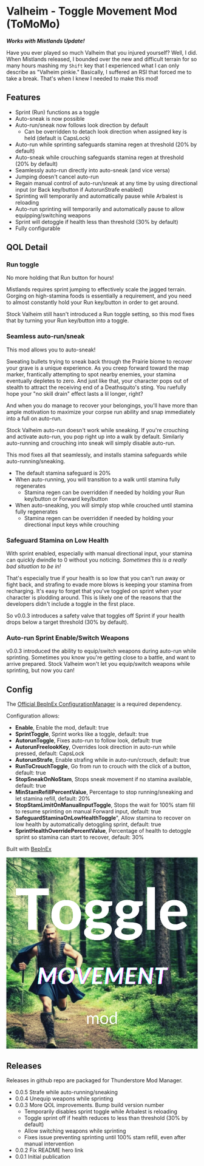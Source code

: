 # Valheim - Toggle Movement Mod (ToMoMo)

**_Works with Mistlands Update!_**

Have you ever played so much Valheim that you injured yourself? Well, I did. When Mistlands released, I bounded over the new and difficult terrain for so many hours mashing my `Shift` key that I experienced what I can only describe as "Valheim pinkie." Basically, I suffered an RSI that forced me to take a break. That's when I knew I needed to make this mod!

## Features

* Sprint (Run) functions as a toggle
* Auto-sneak is now possible
* Auto-run/sneak now follows look direction by default
  * Can be overridden to detach look direction when assigned key is held (default is CapsLock)
* Auto-run while sprinting safeguards stamina regen at threshold (20% by default)
* Auto-sneak while crouching safeguards stamina regen at threshold (20% by default)
* Seamlessly auto-run directly into auto-sneak (and vice versa)
* Jumping doesn't cancel auto-run
* Regain manual control of auto-run/sneak at any time by using directional input (or Back key/button if AutorunStrafe enabled)
* Sprinting will temporarily and automatically pause while Arbalest is reloading
* Auto-run sprinting will temporarily and automatically pause to allow equipping/switching weapons
* Sprint will detoggle if health less than threshold (30% by default)
* Fully configurable

## QOL Detail

### Run toggle

No more holding that Run button for hours!

Mistlands requires sprint jumping to effectively scale the jagged terrain. Gorging on high-stamina foods is essentially a requirement, and you need to almost constantly hold your Run key/button in order to get around.

Stock Valheim still hasn't introduced a Run toggle setting, so this mod fixes that by turning your Run key/button into a toggle.

### Seamless auto-run/sneak

This mod allows you to auto-sneak!

Sweating bullets trying to sneak back through the Prairie biome to recover your grave is a unique experience. As you creep forward toward the map marker, frantically attempting to spot nearby enemies, your stamina eventually depletes to zero. And just like that, your character pops out of stealth to attract the receiving end of a Deathsquito's sting. You ruefully hope your "no skill drain" effect lasts a lil longer, right? 

And when you do manage to recover your belongings, you'll have more than ample motivation to maximize your corpse run ability and snap immediately into a full on auto-run.

Stock Valheim auto-run doesn't work while sneaking. If you're crouching and activate auto-run, you pop right up into a walk by default. Similarly auto-running and crouching into sneak will simply disable auto-run.

This mod fixes all that seamlessly, and installs stamina safeguards while auto-running/sneaking.

* The default stamina safeguard is 20%
* When auto-running, you will transition to a walk until stamina fully regenerates 
  * Stamina regen can be overridden if needed by holding your Run key/button or Forward key/button
* When auto-sneaking, you will simply stop while crouched until stamina fully regenerates
  * Stamina regen can be overridden if needed by holding your directional input keys while crouching

### Safeguard Stamina on Low Health

With sprint enabled, especially with manual directional input, your stamina can quickly dwindle to 0 without you noticing. _Sometimes this is a really bad situation to be in!_

That's especially true if your health is so low that you can't run away or fight back, and strafing to evade more blows is keeping your stamina from recharging. It's easy to forget that you've toggled on sprint when your character is plodding around. This is likely one of the reasons that the developers didn't include a toggle in the first place.

So v0.0.3 introduces a safety valve that toggles off Sprint if your health drops below a target threshold (30% by default).

### Auto-run Sprint Enable/Switch Weapons

v0.0.3 introduced the ability to equip/switch weapons during auto-run while sprinting. Sometimes you know you're getting close to a battle, and want to arrive prepared. Stock Valheim won't let you equip/switch weapons while sprinting, but now you can!

## Config

The [Official BepInEx ConfigurationManager](https://github.com/BepInEx/BepInEx.ConfigurationManager) is a required dependency.

Configuration allows:

* **Enable**, Enable the mod, default: true
* **SprintToggle**, Sprint works like a toggle, default: true
* **AutorunToggle**, Fixes auto-run to follow look, default: true
* **AutorunFreelookKey**, Overrides look direction in auto-run while pressed, default: CapsLock
* **AutorunStrafe**, Enable strafing while in auto-run/crouch, default: true
* **RunToCrouchToggle**, Go from run to crouch with the click of a button, default: true
* **StopSneakOnNoStam**, Stops sneak movement if no stamina available, default: true
* **MinStamRefillPercentValue**, Percentage to stop running/sneaking and let stamina refill, default: 20%
* **StopStamLimitOnManualInputToggle**, Stops the wait for 100% stam fill to resume sprinting on manual Forward input, default: true
* **SafeguardStaminaOnLowHealthToggle**", Allow stamina to recover on low health by automatically detoggling sprint, default: true
* **SprintHealthOverridePercentValue**, Percentage of health to detoggle sprint so stamina can start to recover, default: 30%

Built with [BepInEx](https://valheim.thunderstore.io/package/denikson/BepInExPack_Valheim/)

![toggle-movement-mod](https://raw.githubusercontent.com/afilbert/valheim-toggle-movement-mod/main/doc/img/ToggleMovementMod.png)

## Releases

Releases in github repo are packaged for Thunderstore Mod Manager.

* 0.0.5 Strafe while auto-running/sneaking
* 0.0.4 Unequip weapons while sprinting
* 0.0.3 More QOL improvements. Bump build version number
  * Temporarily disables sprint toggle while Arbalest is reloading
  * Toggle sprint off if health reduces to less than threshold (30% by default)
  * Allow switching weapons while sprinting
  * Fixes issue preventing sprinting until 100% stam refill, even after manual intervention
* 0.0.2 Fix README hero link
* 0.0.1 Initial publication
